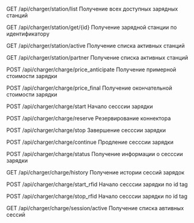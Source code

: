 GET /api/charger/station/list
Получение всех доступных зарядных станций

GET /api/charger/station/get/{id}
Получение зарядной станции по идентификатору

GET /api/charger/station/active
Получение списка активных станций

GET /api/charger/station/partner
Получение списка активных станций


POST /api/charger/charge/price_anticipate
Получение примерной стоимости зарядки

POST /api/charger/charge/price_final
Получение окончательной стоимости зарядки

POST /api/charger/charge/start
Начало сесссии зарядки

POST /api/charger/charge/reserve
Резервирование коннектора

POST /api/charger/charge/stop
Завершение сесссии зарядки

POST /api/charger/charge/continue
Продление сесссии зарядки

POST /api/charger/charge/status
Получение информации о сесссии зарядки

GET /api/charger/charge/history
Получение истории сессий зарядок

POST /api/charger/charge/start_rfid
Начало сесссии зарядки по id tag

POST /api/charger/charge/stop_rfid
Начало сесссии зарядки по id tag

GET /api/charger/charge/session/active
Получение списка автивных сессий
